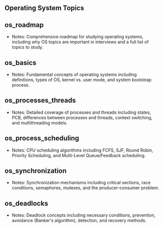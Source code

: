 ## Operating System Topics

## os_roadmap
- Notes: Comprehensive roadmap for studying operating systems, including why OS topics are important in interviews and a full list of topics to study.

## os_basics
- Notes: Fundamental concepts of operating systems including definitions, types of OS, kernel vs. user mode, and system bootstrap process.

## os_processes_threads
- Notes: Detailed coverage of processes and threads including states, PCB, differences between processes and threads, context switching, and multithreading models.

## os_process_scheduling
- Notes: CPU scheduling algorithms including FCFS, SJF, Round Robin, Priority Scheduling, and Multi-Level Queue/Feedback scheduling.

## os_synchronization
- Notes: Synchronization mechanisms including critical sections, race conditions, semaphores, mutexes, and the producer-consumer problem.

## os_deadlocks
- Notes: Deadlock concepts including necessary conditions, prevention, avoidance (Banker's algorithm), detection, and recovery methods.